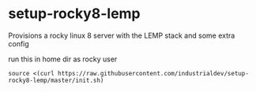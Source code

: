 # setup-rocky8-lemp
Provisions a rocky linux 8 server with the LEMP stack and some extra config

run this in home dir as rocky user

`source <(curl https://raw.githubusercontent.com/industrialdev/setup-rocky8-lemp/master/init.sh)`
